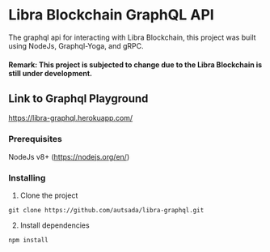 # Libra Blockchain GraphQL API

The graphql api for interacting with Libra Blockchain, this project was built using NodeJs, Graphql-Yoga, and gRPC.

#### Remark: This project is subjected to change due to the Libra Blockchain is still under development.

## Link to Graphql Playground

https://libra-graphql.herokuapp.com/

### Prerequisites

NodeJs v8+ (https://nodejs.org/en/)

### Installing

1. Clone the project

```
git clone https://github.com/autsada/libra-graphql.git
```

2. Install dependencies

```
npm install
```
